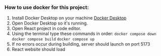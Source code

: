 ### How to use docker for this project:

1. Install Docker Desktop on your machine [Docker Desktop](https://www.docker.com/products/docker-desktop/)
2. Open Docker Desktop so it's running.
3. Open React project in code editor.
4. Using the terminal type these commands in order:
   `docker compose down`
   `docker compose build`
   `docker compose up`
5. If no errors occur during building, server should launch on port 5173
6. React website should load
